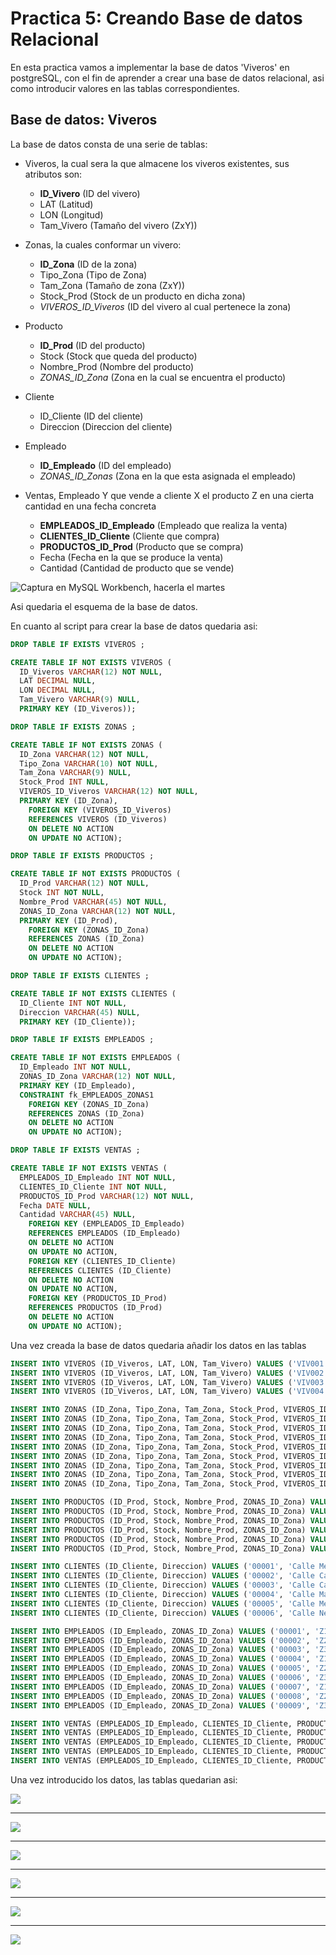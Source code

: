 # Practica 5: Creando Base de datos Relacional

En esta practica vamos a implementar la base de datos 'Viveros' en postgreSQL, con el fin de aprender a crear una base de datos relacional, asi como introducir valores en las tablas correspondientes.

## Base de datos: Viveros

La base de datos consta de una serie de tablas:

* Viveros, la cual sera la que almacene los viveros existentes, sus atributos son:
  * **ID_Vivero** (ID del vivero)
  * LAT (Latitud)
  * LON (Longitud)
  * Tam_Vivero (Tamaño del vivero (ZxY))

* Zonas, la cuales conformar un vivero:
  * **ID_Zona** (ID de la zona)
  * Tipo_Zona (Tipo de Zona)
  * Tam_Zona (Tamaño de zona (ZxY))
  * Stock_Prod (Stock de un producto en dicha zona)
  * *VIVEROS_ID_Viveros* (ID del vivero al cual pertenece la zona)

* Producto
  * **ID_Prod** (ID del producto)
  * Stock (Stock que queda del producto)
  * Nombre_Prod (Nombre del producto)
  * *ZONAS_ID_Zona* (Zona en la cual se encuentra el producto)

* Cliente
  * ID_Cliente (ID del cliente)
  * Direccion (Direccion del cliente)

* Empleado
  * **ID_Empleado** (ID del empleado)
  * *ZONAS_ID_Zonas* (Zona en la que esta asignada el empleado)

* Ventas, Empleado Y que vende a cliente X el producto Z en una cierta cantidad en una fecha concreta
  * **EMPLEADOS_ID_Empleado** (Empleado que realiza la venta)
  * **CLIENTES_ID_Cliente** (Cliente que compra)
  * **PRODUCTOS_ID_Prod** (Producto que se compra)
  * Fecha (Fecha en la que se produce la venta)
  * Cantidad (Cantidad de producto que se vende)


![Captura en MySQL Workbench, hacerla el martes](https://github.com/alu0101235516/A-BDD/blob/main/Practica%205%20Creando%20Base%20de%20Datos%20Relacional/img/tabledraw.png?raw=true)

Asi quedaria el esquema de la base de datos.

En cuanto al script para crear la base de datos quedaria asi:

```sql
DROP TABLE IF EXISTS VIVEROS ;

CREATE TABLE IF NOT EXISTS VIVEROS (
  ID_Viveros VARCHAR(12) NOT NULL,
  LAT DECIMAL NULL,
  LON DECIMAL NULL,
  Tam_Vivero VARCHAR(9) NULL,
  PRIMARY KEY (ID_Viveros));

DROP TABLE IF EXISTS ZONAS ;

CREATE TABLE IF NOT EXISTS ZONAS (
  ID_Zona VARCHAR(12) NOT NULL,
  Tipo_Zona VARCHAR(10) NOT NULL,
  Tam_Zona VARCHAR(9) NULL,
  Stock_Prod INT NULL,
  VIVEROS_ID_Viveros VARCHAR(12) NOT NULL,
  PRIMARY KEY (ID_Zona),
    FOREIGN KEY (VIVEROS_ID_Viveros)
    REFERENCES VIVEROS (ID_Viveros)
    ON DELETE NO ACTION
    ON UPDATE NO ACTION);

DROP TABLE IF EXISTS PRODUCTOS ;

CREATE TABLE IF NOT EXISTS PRODUCTOS (
  ID_Prod VARCHAR(12) NOT NULL,
  Stock INT NOT NULL,
  Nombre_Prod VARCHAR(45) NOT NULL,
  ZONAS_ID_Zona VARCHAR(12) NOT NULL,
  PRIMARY KEY (ID_Prod),
    FOREIGN KEY (ZONAS_ID_Zona)
    REFERENCES ZONAS (ID_Zona)
    ON DELETE NO ACTION
    ON UPDATE NO ACTION);

DROP TABLE IF EXISTS CLIENTES ;

CREATE TABLE IF NOT EXISTS CLIENTES (
  ID_Cliente INT NOT NULL,
  Direccion VARCHAR(45) NULL,
  PRIMARY KEY (ID_Cliente));

DROP TABLE IF EXISTS EMPLEADOS ;

CREATE TABLE IF NOT EXISTS EMPLEADOS (
  ID_Empleado INT NOT NULL,
  ZONAS_ID_Zona VARCHAR(12) NOT NULL,
  PRIMARY KEY (ID_Empleado),
  CONSTRAINT fk_EMPLEADOS_ZONAS1
    FOREIGN KEY (ZONAS_ID_Zona)
    REFERENCES ZONAS (ID_Zona)
    ON DELETE NO ACTION
    ON UPDATE NO ACTION);

DROP TABLE IF EXISTS VENTAS ;

CREATE TABLE IF NOT EXISTS VENTAS (
  EMPLEADOS_ID_Empleado INT NOT NULL,
  CLIENTES_ID_Cliente INT NOT NULL,
  PRODUCTOS_ID_Prod VARCHAR(12) NOT NULL,
  Fecha DATE NULL,
  Cantidad VARCHAR(45) NULL,
    FOREIGN KEY (EMPLEADOS_ID_Empleado)
    REFERENCES EMPLEADOS (ID_Empleado)
    ON DELETE NO ACTION
    ON UPDATE NO ACTION,
    FOREIGN KEY (CLIENTES_ID_Cliente)
    REFERENCES CLIENTES (ID_Cliente)
    ON DELETE NO ACTION
    ON UPDATE NO ACTION,
    FOREIGN KEY (PRODUCTOS_ID_Prod)
    REFERENCES PRODUCTOS (ID_Prod)
    ON DELETE NO ACTION
    ON UPDATE NO ACTION);
```

Una vez creada la base de datos quedaria añadir los datos en las tablas

```sql
INSERT INTO VIVEROS (ID_Viveros, LAT, LON, Tam_Vivero) VALUES ('VIV001', 16.7687, -4.67896, '20x50');
INSERT INTO VIVEROS (ID_Viveros, LAT, LON, Tam_Vivero) VALUES ('VIV002', 18.1224, -11.42312, '30x20');
INSERT INTO VIVEROS (ID_Viveros, LAT, LON, Tam_Vivero) VALUES ('VIV003', 21.5324, -9.43124, '15x50');
INSERT INTO VIVEROS (ID_Viveros, LAT, LON, Tam_Vivero) VALUES ('VIV004', 8.2000, -3.42332, '35x40');

INSERT INTO ZONAS (ID_Zona, Tipo_Zona, Tam_Zona, Stock_Prod, VIVEROS_ID_Viveros) VALUES ('Z1-001', 'Almacen', '20x25', 1120, 'VIV001');
INSERT INTO ZONAS (ID_Zona, Tipo_Zona, Tam_Zona, Stock_Prod, VIVEROS_ID_Viveros) VALUES ('Z2-001', 'Exterior', '10x3', NULL, 'VIV001');
INSERT INTO ZONAS (ID_Zona, Tipo_Zona, Tam_Zona, Stock_Prod, VIVEROS_ID_Viveros) VALUES ('Z3-001', 'Caja', '20x25', NULL, 'VIV001');
INSERT INTO ZONAS (ID_Zona, Tipo_Zona, Tam_Zona, Stock_Prod, VIVEROS_ID_Viveros) VALUES ('Z1-002', 'Almacen', '10x20', 3230, 'VIV002');
INSERT INTO ZONAS (ID_Zona, Tipo_Zona, Tam_Zona, Stock_Prod, VIVEROS_ID_Viveros) VALUES ('Z2-002', 'Exterior', '10x3', NULL, 'VIV002');
INSERT INTO ZONAS (ID_Zona, Tipo_Zona, Tam_Zona, Stock_Prod, VIVEROS_ID_Viveros) VALUES ('Z3-002', 'Caja', '10x20', NULL, 'VIV002');
INSERT INTO ZONAS (ID_Zona, Tipo_Zona, Tam_Zona, Stock_Prod, VIVEROS_ID_Viveros) VALUES ('Z1-003', 'Almacen', '10x20', 2500, 'VIV003');
INSERT INTO ZONAS (ID_Zona, Tipo_Zona, Tam_Zona, Stock_Prod, VIVEROS_ID_Viveros) VALUES ('Z2-003', 'Exterior', '10x3', NULL, 'VIV003');
INSERT INTO ZONAS (ID_Zona, Tipo_Zona, Tam_Zona, Stock_Prod, VIVEROS_ID_Viveros) VALUES ('Z3-003', 'Caja', '10x20', NULL, 'VIV003');

INSERT INTO PRODUCTOS (ID_Prod, Stock, Nombre_Prod, ZONAS_ID_Zona) VALUES ('P00001', '320', 'Margaritas', 'Z1-001');
INSERT INTO PRODUCTOS (ID_Prod, Stock, Nombre_Prod, ZONAS_ID_Zona) VALUES ('P00002', '130', 'Rosas Rojas', 'Z1-002');
INSERT INTO PRODUCTOS (ID_Prod, Stock, Nombre_Prod, ZONAS_ID_Zona) VALUES ('P00003', '500', 'Rosas Blancas', 'Z1-003');
INSERT INTO PRODUCTOS (ID_Prod, Stock, Nombre_Prod, ZONAS_ID_Zona) VALUES ('P00004', '650', 'Girasoles', 'Z1-001');
INSERT INTO PRODUCTOS (ID_Prod, Stock, Nombre_Prod, ZONAS_ID_Zona) VALUES ('P00005', '430', 'Camelias', 'Z1-002');
INSERT INTO PRODUCTOS (ID_Prod, Stock, Nombre_Prod, ZONAS_ID_Zona) VALUES ('P00006', '80', 'Tulipanes', 'Z1-003');

INSERT INTO CLIENTES (ID_Cliente, Direccion) VALUES ('00001', 'Calle Meneses 2');
INSERT INTO CLIENTES (ID_Cliente, Direccion) VALUES ('00002', 'Calle Carmen 4');
INSERT INTO CLIENTES (ID_Cliente, Direccion) VALUES ('00003', 'Calle Calderon 9');
INSERT INTO CLIENTES (ID_Cliente, Direccion) VALUES ('00004', 'Calle Manises 23');
INSERT INTO CLIENTES (ID_Cliente, Direccion) VALUES ('00005', 'Calle Mercado 45');
INSERT INTO CLIENTES (ID_Cliente, Direccion) VALUES ('00006', 'Calle Neura 1');

INSERT INTO EMPLEADOS (ID_Empleado, ZONAS_ID_Zona) VALUES ('00001', 'Z1-001');
INSERT INTO EMPLEADOS (ID_Empleado, ZONAS_ID_Zona) VALUES ('00002', 'Z2-001');
INSERT INTO EMPLEADOS (ID_Empleado, ZONAS_ID_Zona) VALUES ('00003', 'Z3-001');
INSERT INTO EMPLEADOS (ID_Empleado, ZONAS_ID_Zona) VALUES ('00004', 'Z1-002');
INSERT INTO EMPLEADOS (ID_Empleado, ZONAS_ID_Zona) VALUES ('00005', 'Z2-002');
INSERT INTO EMPLEADOS (ID_Empleado, ZONAS_ID_Zona) VALUES ('00006', 'Z3-002');
INSERT INTO EMPLEADOS (ID_Empleado, ZONAS_ID_Zona) VALUES ('00007', 'Z1-003');
INSERT INTO EMPLEADOS (ID_Empleado, ZONAS_ID_Zona) VALUES ('00008', 'Z2-003');
INSERT INTO EMPLEADOS (ID_Empleado, ZONAS_ID_Zona) VALUES ('00009', 'Z3-003');

INSERT INTO VENTAS (EMPLEADOS_ID_Empleado, CLIENTES_ID_Cliente, PRODUCTOS_ID_Prod, Fecha, Cantidad) VALUES ('00009', '00001', 'P00001', '01-02-2021', 12);
INSERT INTO VENTAS (EMPLEADOS_ID_Empleado, CLIENTES_ID_Cliente, PRODUCTOS_ID_Prod, Fecha, Cantidad) VALUES ('00002', '00002', 'P00004', '02-02-2021', 1);
INSERT INTO VENTAS (EMPLEADOS_ID_Empleado, CLIENTES_ID_Cliente, PRODUCTOS_ID_Prod, Fecha, Cantidad) VALUES ('00003', '00003', 'P00002', '03-02-2021', 20);
INSERT INTO VENTAS (EMPLEADOS_ID_Empleado, CLIENTES_ID_Cliente, PRODUCTOS_ID_Prod, Fecha, Cantidad) VALUES ('00005', '00004', 'P00003', '04-02-2021', 13);
INSERT INTO VENTAS (EMPLEADOS_ID_Empleado, CLIENTES_ID_Cliente, PRODUCTOS_ID_Prod, Fecha, Cantidad) VALUES ('00006', '00005', 'P00005', '05-02-2021', 5);
```

Una vez introducido los datos, las tablas quedarian asi:

![](img/1.png)

---

![](img/2.png)

---

![](img/3.png)

---

![](img/4.png)

---

![](img/5.png)

---

![](img/6.png)